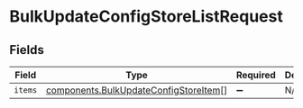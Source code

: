 # BulkUpdateConfigStoreListRequest


## Fields

| Field                                                                                      | Type                                                                                       | Required                                                                                   | Description                                                                                |
| ------------------------------------------------------------------------------------------ | ------------------------------------------------------------------------------------------ | ------------------------------------------------------------------------------------------ | ------------------------------------------------------------------------------------------ |
| `items`                                                                                    | [components.BulkUpdateConfigStoreItem](../../models/shared/bulkupdateconfigstoreitem.md)[] | :heavy_minus_sign:                                                                         | N/A                                                                                        |